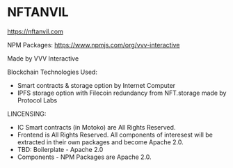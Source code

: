 # NFTANVIL 

https://nftanvil.com

NPM Packages: https://www.npmjs.com/org/vvv-interactive

Made by VVV Interactive

Blockchain Technologies Used:

+ Smart contracts & storage option by Internet Computer
+ IPFS storage option with Filecoin redundancy from NFT.storage made by Protocol Labs


LINCENSING: 
+ IC Smart contracts (in Motoko) are All Rights Reserved.
+ Frontend is All Rights Reserved. All components of interesest will be extracted in their own packages and become Apache 2.0.
+ TBD: Boilerplate - Apache 2.0
+ Components - NPM Packages are Apache 2.0.
